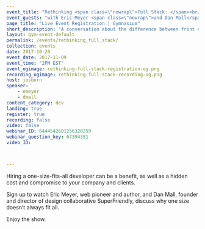 ```yaml
---
event_title: "Rethinking <span class=\"nowrap\">Full Stack: </span><br/>Cost and <span class=\"nowrap\">Compromise</span>"
event_guests: "with Eric Meyer <span class=\"nowrap\">and Dan Mall</span>"
page_title: "Live Event Registration | Gymnasium"
short_description: "A conversation about the difference between front end and full stack developers with special guests Eric Meyer and Dan Mall."
layout: gym-event-default
permalink: /events/rethinking_full_stack/
collection: events
date: 2017-10-20
event_date: 2017-11-09
event_time: "2PM EST"
event_ogimage: rethinking-full-stack-registration-og.png
recording_ogimage: rethinking-full-stack-recording-og.png
host: josborn
speaker:
    - emeyer
    - dmall
content_category: dev
landing: true
register: true
recording: false
video: false
webinar_ID: 6444542601256320259
webinar_question_key: 67394381
video_ID:



---
```

<p>
Hiring a one-size-fits-all developer can be a benefit, as well as a hidden cost and compromise to your company and clients.
</p>
<p>
Sign up to watch Eric Meyer, web pioneer and author, and Dan Mall, founder and director of design collaborative SuperFriendly, discuss why one size doesn’t always fit all.
</p>
<p class="call-out">
Enjoy the show.
</p>
